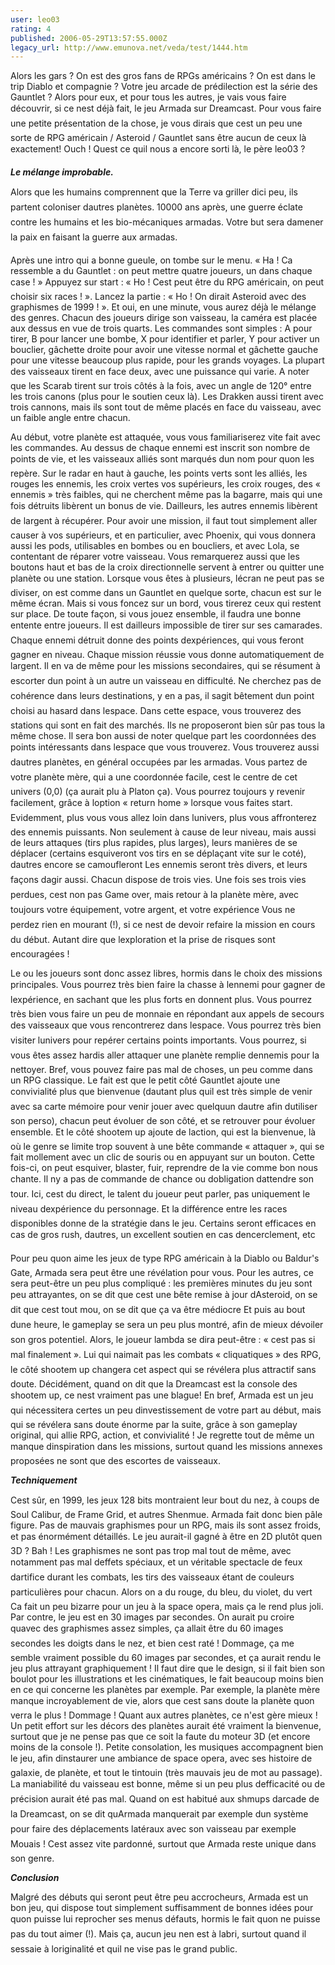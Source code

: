 ```yaml
---
user: leo03
rating: 4
published: 2006-05-29T13:57:55.000Z
legacy_url: http://www.emunova.net/veda/test/1444.htm
---
```

Alors les gars ? On est des gros fans de RPGs américains ? On est dans le trip Diablo et compagnie ? Votre jeu arcade de prédilection est la série des Gauntlet ? Alors pour eux, et pour tous les autres, je vais vous faire découvrir, si ce nest déjà fait, le jeu Armada sur Dreamcast. Pour vous faire une petite présentation de la chose, je vous dirais que cest un peu une sorte de RPG américain / Asteroid / Gauntlet sans être aucun de ceux là exactement! Ouch ! Quest ce quil nous a encore sorti là, le père leo03 ?  

  

_**Le mélange improbable.**_  

  

Alors que les humains comprennent que la Terre va griller dici peu, ils partent coloniser dautres planètes. 10000 ans après, une guerre éclate contre les humains et les bio-mécaniques armadas. Votre but sera damener la paix en faisant la guerre aux armadas.  

  

Après une intro qui a bonne gueule, on tombe sur le menu. « Ha ! Ca ressemble a du Gauntlet : on peut mettre quatre joueurs, un dans chaque case ! » Appuyez sur start : « Ho ! Cest peut être du RPG américain, on peut choisir six races ! ». Lancez la partie : « Ho ! On dirait Asteroid avec des graphismes de 1999 ! ». Et oui, en une minute, vous aurez déjà le mélange des genres. Chacun des joueurs dirige son vaisseau, la caméra est placée aux dessus en vue de trois quarts. Les commandes sont simples : A pour tirer, B pour lancer une bombe, X pour identifier et parler, Y pour activer un bouclier, gâchette droite pour avoir une vitesse normal et gâchette gauche pour une vitesse beaucoup plus rapide, pour les grands voyages. La plupart des vaisseaux tirent en face deux, avec une puissance qui varie. A noter que les Scarab tirent sur trois côtés à la fois, avec un angle de 120° entre les trois canons (plus pour le soutien ceux là). Les Drakken aussi tirent avec trois cannons, mais ils sont tout de même placés en face du vaisseau, avec un faible angle entre chacun.  

  

Au début, votre planète est attaquée, vous vous familiariserez vite fait avec les commandes. Au dessus de chaque ennemi est inscrit son nombre de points de vie, et les vaisseaux alliés sont marqués dun nom pour quon les repère. Sur le radar en haut à gauche, les points verts sont les alliés, les rouges les ennemis, les croix vertes vos supérieurs, les croix rouges, des « ennemis » très faibles, qui ne cherchent même pas la bagarre, mais qui une fois détruits libèrent un bonus de vie. Dailleurs, les autres ennemis libèrent de largent à récupérer. Pour avoir une mission, il faut tout simplement aller causer à vos supérieurs, et en particulier, avec Phoenix, qui vous donnera aussi les pods, utilisables en bombes ou en boucliers, et avec Lola, se contentant de réparer votre vaisseau. Vous remarquerez aussi que les boutons haut et bas de la croix directionnelle servent à entrer ou quitter une planète ou une station. Lorsque vous êtes à plusieurs, lécran ne peut pas se diviser, on est comme dans un Gauntlet en quelque sorte, chacun est sur le même écran. Mais si vous foncez sur un bord, vous tirerez ceux qui restent sur place. De toute façon, si vous jouez ensemble, il faudra une bonne entente entre joueurs. Il est dailleurs impossible de tirer sur ses camarades. Chaque ennemi détruit donne des points dexpériences, qui vous feront gagner en niveau. Chaque mission réussie vous donne automatiquement de largent. Il en va de même pour les missions secondaires, qui se résument à escorter dun point à un autre un vaisseau en difficulté. Ne cherchez pas de cohérence dans leurs destinations, y en a pas, il sagit bêtement dun point choisi au hasard dans lespace. Dans cette espace, vous trouverez des stations qui sont en fait des marchés. Ils ne proposeront bien sûr pas tous la même chose. Il sera bon aussi de noter quelque part les coordonnées des points intéressants dans lespace que vous trouverez. Vous trouverez aussi dautres planètes, en général occupées par les armadas. Vous partez de votre planète mère, qui a une coordonnée facile, cest le centre de cet univers (0,0) (ça aurait plu à Platon ça). Vous pourrez toujours y revenir facilement, grâce à loption « return home » lorsque vous faites start. Evidemment, plus vous vous allez loin dans lunivers, plus vous affronterez des ennemis puissants. Non seulement à cause de leur niveau, mais aussi de leurs attaques (tirs plus rapides, plus larges), leurs manières de se déplacer (certains esquiveront vos tirs en se déplaçant vite sur le coté), dautres encore se camoufleront Les ennemis seront très divers, et leurs façons dagir aussi. Chacun dispose de trois vies. Une fois ses trois vies perdues, cest non pas Game over, mais retour à la planète mère, avec toujours votre équipement, votre argent, et votre expérience Vous ne perdez rien en mourant (!), si ce nest de devoir refaire la mission en cours du début. Autant dire que lexploration et la prise de risques sont encouragées !  

  

Le ou les joueurs sont donc assez libres, hormis dans le choix des missions principales. Vous pourrez très bien faire la chasse à lennemi pour gagner de lexpérience, en sachant que les plus forts en donnent plus. Vous pourrez très bien vous faire un peu de monnaie en répondant aux appels de secours des vaisseaux que vous rencontrerez dans lespace. Vous pourrez très bien visiter lunivers pour repérer certains points importants. Vous pourrez, si vous êtes assez hardis aller attaquer une planète remplie dennemis pour la nettoyer. Bref, vous pouvez faire pas mal de choses, un peu comme dans un RPG classique. Le fait est que le petit côté Gauntlet ajoute une convivialité plus que bienvenue (dautant plus quil est très simple de venir avec sa carte mémoire pour venir jouer avec quelquun dautre afin dutiliser son perso), chacun peut évoluer de son côté, et se retrouver pour évoluer ensemble. Et le côté shootem up ajoute de laction, qui est la bienvenue, là où le genre se limite trop souvent à une bête commande « attaquer », qui se fait mollement avec un clic de souris ou en appuyant sur un bouton. Cette fois-ci, on peut esquiver, blaster, fuir, reprendre de la vie comme bon nous chante. Il ny a pas de commande de chance ou dobligation dattendre son tour. Ici, cest du direct, le talent du joueur peut parler, pas uniquement le niveau dexpérience du personnage. Et la différence entre les races disponibles donne de la stratégie dans le jeu. Certains seront efficaces en cas de gros rush, dautres, un excellent soutien en cas dencerclement, etc  

  

Pour peu quon aime les jeux de type RPG américain à la Diablo ou Baldur's Gate, Armada sera peut être une révélation pour vous. Pour les autres, ce sera peut-être un peu plus compliqué : les premières minutes du jeu sont peu attrayantes, on se dit que cest une bête remise à jour dAsteroid, on se dit que cest tout mou, on se dit que ça va être médiocre Et puis au bout dune heure, le gameplay se sera un peu plus montré, afin de mieux dévoiler son gros potentiel. Alors, le joueur lambda se dira peut-être : « cest pas si mal finalement ». Lui qui naimait pas les combats « cliquatiques » des RPG, le côté shootem up changera cet aspect qui se révélera plus attractif sans doute. Décidément, quand on dit que la Dreamcast est la console des shootem up, ce nest vraiment pas une blague! En bref, Armada est un jeu qui nécessitera certes un peu dinvestissement de votre part au début, mais qui se révélera sans doute énorme par la suite, grâce à son gameplay original, qui allie RPG, action, et convivialité ! Je regrette tout de même un manque dinspiration dans les missions, surtout quand les missions annexes proposées ne sont que des escortes de vaisseaux.  

  

_**Techniquement**_  

  

Cest sûr, en 1999, les jeux 128 bits montraient leur bout du nez, à coups de Soul Calibur, de Frame Grid, et autres Shenmue. Armada fait donc bien pâle figure. Pas de mauvais graphismes pour un RPG, mais ils sont assez froids, et pas énormément détaillés. Le jeu aurait-il gagné à être en 2D plutôt quen 3D ? Bah ! Les graphismes ne sont pas trop mal tout de même, avec notamment pas mal deffets spéciaux, et un véritable spectacle de feux dartifice durant les combats, les tirs des vaisseaux étant de couleurs particulières pour chacun. Alors on a du rouge, du bleu, du violet, du vert Ca fait un peu bizarre pour un jeu à la space opera, mais ça le rend plus joli. Par contre, le jeu est en 30 images par secondes. On aurait pu croire quavec des graphismes assez simples, ça allait être du 60 images secondes les doigts dans le nez, et bien cest raté ! Dommage, ça me semble vraiment possible du 60 images par secondes, et ça aurait rendu le jeu plus attrayant graphiquement ! Il faut dire que le design, si il fait bien son boulot pour les illustrations et les cinématiques, le fait beaucoup moins bien en ce qui concerne les planètes par exemple. Par exemple, la planète mère manque incroyablement de vie, alors que cest sans doute la planète quon verra le plus ! Dommage ! Quant aux autres planètes, ce n'est gère mieux ! Un petit effort sur les décors des planètes aurait été vraiment la bienvenue, surtout que je ne pense pas que ce soit la faute du moteur 3D (et encore moins de la console !). Petite consolation, les musiques accompagnent bien le jeu, afin dinstaurer une ambiance de space opera, avec ses histoire de galaxie, de planète, et tout le tintouin (très mauvais jeu de mot au passage). La maniabilité du vaisseau est bonne, même si un peu plus defficacité ou de précision aurait été pas mal. Quand on est habitué aux shmups darcade de la Dreamcast, on se dit quArmada manquerait par exemple dun système pour faire des déplacements latéraux avec son vaisseau par exemple Mouais ! Cest assez vite pardonné, surtout que Armada reste unique dans son genre.  

  

_**Conclusion**_  

  

Malgré des débuts qui seront peut être peu accrocheurs, Armada est un bon jeu, qui dispose tout simplement suffisamment de bonnes idées pour quon puisse lui reprocher ses menus défauts, hormis le fait quon ne puisse pas du tout aimer (!). Mais ça, aucun jeu nen est à labri, surtout quand il sessaie à loriginalité et quil ne vise pas le grand public.